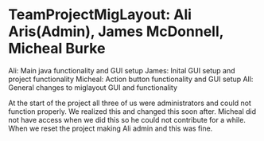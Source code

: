 TeamProjectMigLayout: Ali Aris(Admin), James McDonnell, Micheal Burke
====================

Ali: Main java functionality and GUI setup
James: Inital GUI setup and project functionality
Micheal: Action button functionality and GUI setup
All: General changes to miglayout GUI and functionality

At the start of the project all three of us were administrators and could not
function properly. We realized this and changed this soon after.
Micheal did not have access when we did this so he could not contribute for a while.
When we reset the project making Ali admin and this was fine.



